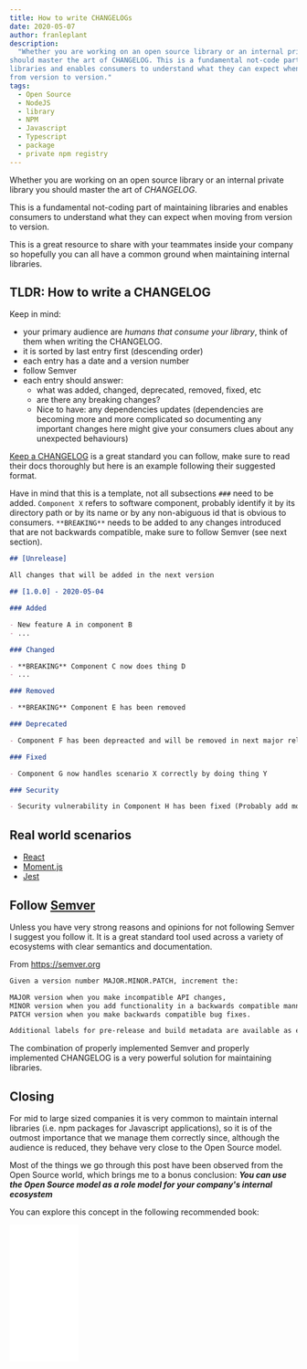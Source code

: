 ```yaml
---
title: How to write CHANGELOGs
date: 2020-05-07
author: franleplant
description:
  "Whether you are working on an open source library or an internal private library you
should master the art of CHANGELOG. This is a fundamental not-code part of maintaining
libraries and enables consumers to understand what they can expect when moving
from version to version."
tags:
  - Open Source
  - NodeJS
  - library
  - NPM
  - Javascript
  - Typescript
  - package
  - private npm registry
---
```


Whether you are working on an open source library or an internal private library you
should master the art of _CHANGELOG_.

This is a fundamental not-coding part of maintaining
libraries and enables consumers to understand what they can expect when moving
from version to version.

This is a great resource to share with your teammates inside your company so
hopefully you can all have a common ground when maintaining internal libraries.

## TLDR: How to write a CHANGELOG

Keep in mind:

- your primary audience are _humans that consume your library_, think of them when writing the CHANGELOG.
- it is sorted by last entry first (descending order)
- each entry has a date and a version number
- follow Semver
- each entry should answer:
  - what was added, changed, deprecated, removed, fixed, etc
  - are there any breaking changes?
  - Nice to have: any dependencies updates (dependencies are becoming more and more complicated so documenting any important changes here might give your consumers clues about any unexpected behaviours)

[Keep a CHANGELOG](https://keepachangelog.com/en/0.3.0/) is a great standard you can follow,
make sure to read their docs thoroughly but here is an example following their suggested
format.

Have in mind that this is a template, not all subsections `###` need to be added.
`Component X` refers to software component, probably identify it by its directory path
or by its name or by any non-abiguous id that is obvious to consumers.
`**BREAKING**` needs to be added to any changes introduced that are not backwards compatible,
make sure to follow Semver (see next section).

```markdown:title=CHANGELOG.md
## [Unrelease]

All changes that will be added in the next version

## [1.0.0] - 2020-05-04

### Added

- New feature A in component B
- ...

### Changed

- **BREAKING** Component C now does thing D
- ...

### Removed

- **BREAKING** Component E has been removed

### Deprecated

- Component F has been depreacted and will be removed in next major release

### Fixed

- Component G now handles scenario X correctly by doing thing Y

### Security

- Security vulnerability in Component H has been fixed (Probably add more details.)
```

## Real world scenarios

- [React](https://github.com/facebook/react/blob/master/CHANGELOG.md)
- [Moment.js](https://github.com/olivierlacan/metaself/blob/master/bower_components/momentjs/CHANGELOG.md)
- [Jest](https://github.com/facebook/jest/blob/master/CHANGELOG.md)

## Follow [Semver](https://semver.org/)

Unless you have very strong reasons and opinions for not
following Semver I suggest you follow it. It is a great
standard tool used across a variety of ecosystems with
clear semantics and documentation.

From https://semver.org

```markdown
Given a version number MAJOR.MINOR.PATCH, increment the:

MAJOR version when you make incompatible API changes,
MINOR version when you add functionality in a backwards compatible manner, and
PATCH version when you make backwards compatible bug fixes.

Additional labels for pre-release and build metadata are available as extensions to the MAJOR.MINOR.PATCH format.
```

The combination of properly implemented Semver and properly
implemented CHANGELOG is a very powerful solution for maintaining
libraries.

## Closing

For mid to large sized companies it is very common to
maintain internal libraries (i.e. npm packages for Javascript
applications), so it is of the outmost importance that
we manage them correctly since, although the audience is reduced,
they behave very close to the Open Source model.

Most of the things we go through this post have been observed
from the Open Source world, which brings me to a bonus conclusion:
**_You can use the Open Source model as a role model for your company's internal ecosystem_**

You can explore this concept in the following recommended book:

<iframe style="width:120px;height:240px;" marginwidth="0" marginheight="0" scrolling="no" frameborder="0" src="//ws-na.amazon-adsystem.com/widgets/q?ServiceVersion=20070822&OneJS=1&Operation=GetAdHtml&MarketPlace=US&source=ss&ref=as_ss_li_til&ad_type=product_link&tracking_id=franleplant-20&language=en_US&marketplace=amazon&region=US&placement=B0026OR3LM&asins=B0026OR3LM&linkId=a31f250867360780f8710bb9d8475b67&show_border=true&link_opens_in_new_window=true"></iframe>

<div id="amzn-assoc-ad-388ed262-d0bf-4cf6-8458-5b5d84d8a3cd"></div><script async src="https://z-na.associates-amazon.com/onetag/v2?MarketPlace=US&instanceId=388ed262-d0bf-4cf6-8458-5b5d84d8a3cd"></script>
